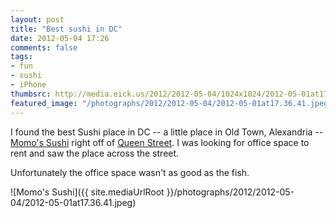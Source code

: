 ```yaml
---
layout: post
title: "Best sushi in DC"
date: 2012-05-04 17:26
comments: false
tags:
- fun
- sushi
- iPhone
thumbsrc: http://media.eick.us/2012/2012-05-04/1024x1024/2012-05-01at17.36.41.jpeg
featured_image: "/photographs/2012/2012-05-04/2012-05-01at17.36.41.jpeg"
---
```

I found the best Sushi place in DC -- a little place in Old Town, Alexandria -- [Momo's Sushi](http://mymomosushi.com/) right off of [Queen Street](http://maps.google.com/maps?q=momo+sushi+old+town&ll=38.807644,-77.041476&spn=0.010885,0.018947&client=safari&oe=UTF-8&fb=1&gl=us&hq=momo+sushi+old+town&cid=0,0,16902355595661083222&t=m&z=16&iwloc=A).  I was looking for office space to rent and saw the place across the street.

Unfortunately the office space wasn't as good as the fish.



![Momo's Sushi]({{ site.mediaUrlRoot }}/photographs/2012/2012-05-04/2012-05-01at17.36.41.jpeg)

